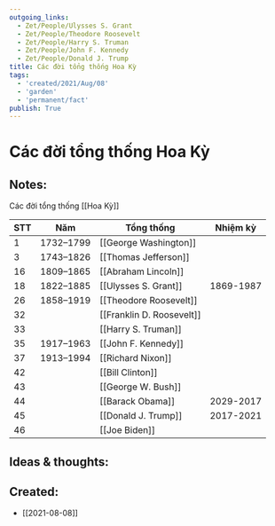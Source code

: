 ```yaml
---
outgoing_links:
  - Zet/People/Ulysses S. Grant
  - Zet/People/Theodore Roosevelt
  - Zet/People/Harry S. Truman
  - Zet/People/John F. Kennedy
  - Zet/People/Donald J. Trump
title: Các đời tổng thống Hoa Kỳ
tags:
  - 'created/2021/Aug/08'
  - 'garden'
  - 'permanent/fact'
publish: True
---
```

# Các đời tổng thống Hoa Kỳ

## Notes:

Các đời tổng thống [[Hoa Kỳ]]

| STT | Năm       | Tổng thống                | Nhiệm kỳ  |
| --- | --------- | ------------------------- | --------- |
| 1   | 1732–1799 | [[George Washington]]     |           |
| 3   | 1743–1826 | [[Thomas Jefferson]]      |           |
| 16  | 1809–1865 | [[Abraham Lincoln]]       |           |
| 18  | 1822–1885 | [[Ulysses S. Grant]]      | 1869-1987 |
| 26  | 1858–1919 | [[Theodore Roosevelt]]    |           |
| 32  |           | [[Franklin D. Roosevelt]] |           |
| 33  |           | [[Harry S. Truman]]       |           |
| 35  | 1917–1963 | [[John F. Kennedy]]       |           |
| 37  | 1913–1994 | [[Richard Nixon]]         |           |
| 42  |           | [[Bill Clinton]]          |           |
| 43  |           | [[George W. Bush]]        |           |
| 44  |           | [[Barack Obama]]          | 2029-2017 |
| 45  |           | [[Donald J. Trump]]       | 2017-2021 |
| 46  |           | [[Joe Biden]]             |           |


## Ideas & thoughts:

## Created:
- [[2021-08-08]]
